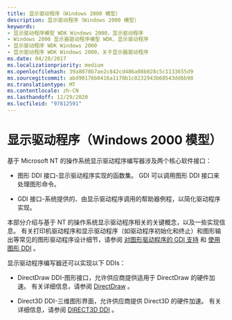 ```yaml
---
title: 显示驱动程序（Windows 2000 模型）
description: 显示驱动程序（Windows 2000 模型）
keywords:
- 显示驱动程序模型 WDK Windows 2000，显示驱动程序
- Windows 2000 显示器驱动程序模型 WDK，显示驱动程序
- 显示驱动程序 WDK Windows 2000
- 显示驱动程序 WDK Windows 2000，关于显示器驱动程序
ms.date: 04/20/2017
ms.localizationpriority: medium
ms.openlocfilehash: 39a8078b7ae2c842cd486a08b028c5c1133655d9
ms.sourcegitcommit: abd90176b0416a1170b1c0232943b60543dd6b98
ms.translationtype: MT
ms.contentlocale: zh-CN
ms.lasthandoff: 12/29/2020
ms.locfileid: "97812591"
---
```

# <a name="display-drivers-windows-2000-model"></a>显示驱动程序（Windows 2000 模型）

基于 Microsoft NT 的操作系统显示驱动程序编写器涉及两个核心软件接口：

- 图形 DDI 接口-显示驱动程序实现的函数集。 GDI 可以调用图形 DDI 接口来处理图形命令。

- GDI 接口-系统提供的、由显示驱动程序调用的帮助器例程，以简化驱动程序实现。

本部分介绍与基于 NT 的操作系统显示驱动程序相关的关键概念，以及一些实现信息。 有关打印机驱动程序和显示驱动程序（如驱动程序初始化和终止）和图形输出等常见的图形驱动程序设计细节，请参阅 [对图形驱动程序的 GDI 支持](gdi-support-for-graphics-drivers.md) 和 [使用图形 DDI](using-the-graphics-ddi.md) 。

显示驱动程序编写器还可以实现以下 DDIs：

- DirectDraw DDI-图形接口，允许供应商提供适用于 DirectDraw 的硬件加速。 有关详细信息，请参阅 [DirectDraw](directdraw.md) 。

- Direct3D DDI-三维图形界面，允许供应商提供 Direct3D 的硬件加速。 有关详细信息，请参阅 [DIRECT3D DDI](direct3d.md) 。
